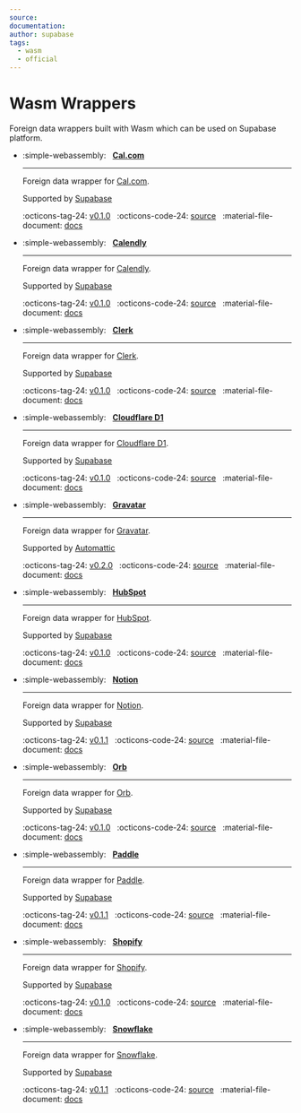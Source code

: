 ```yaml
---
source:
documentation:
author: supabase
tags:
  - wasm
  - official
---
```


# Wasm Wrappers

Foreign data wrappers built with Wasm which can be used on Supabase platform.

<div class="grid cards" markdown>

- :simple-webassembly: &nbsp; **[Cal.com](../cal.md)**

    ----

    Foreign data wrapper for [Cal.com](https://cal.com/).

    Supported by [Supabase](https://www.supabase.com)

    :octicons-tag-24: [v0.1.0](https://github.com/supabase/wrappers/releases/tag/cal_fdw_v0.1.0) &nbsp;
    :octicons-code-24: [source](https://github.com/supabase/wrappers/tree/wasm_cal_fdw_v0.1.0/wasm-wrappers/fdw/calendly_fdw) &nbsp;
    :material-file-document: [docs](../cal.md)

- :simple-webassembly: &nbsp; **[Calendly](../calendly.md)**

    ----

    Foreign data wrapper for [Calendly](https://calendly.com/).

    Supported by [Supabase](https://www.supabase.com)

    :octicons-tag-24: [v0.1.0](https://github.com/supabase/wrappers/releases/tag/calendly_fdw_v0.1.0) &nbsp;
    :octicons-code-24: [source](https://github.com/supabase/wrappers/tree/wasm_calendly_fdw_v0.1.0/wasm-wrappers/fdw/calendly_fdw) &nbsp;
    :material-file-document: [docs](../calendly.md)

- :simple-webassembly: &nbsp; **[Clerk](../clerk.md)**

    ----

    Foreign data wrapper for [Clerk](https://clerk.com/).

    Supported by [Supabase](https://www.supabase.com)

    :octicons-tag-24: [v0.1.0](https://github.com/supabase/wrappers/releases/tag/clerk_fdw_v0.1.0) &nbsp;
    :octicons-code-24: [source](https://github.com/supabase/wrappers/tree/wasm_clerk_fdw_v0.1.0/wasm-wrappers/fdw/clerk_fdw) &nbsp;
    :material-file-document: [docs](../clerk.md)

- :simple-webassembly: &nbsp; **[Cloudflare D1](../cfd1.md)**

    ----

    Foreign data wrapper for [Cloudflare D1](https://developers.cloudflare.com/d1/).

    Supported by [Supabase](https://www.supabase.com)

    :octicons-tag-24: [v0.1.0](https://github.com/supabase/wrappers/releases/tag/cfd1_fdw_v0.1.0) &nbsp;
    :octicons-code-24: [source](https://github.com/supabase/wrappers/tree/wasm_cfd1_fdw_v0.1.0/wasm-wrappers/fdw/cfd1_fdw) &nbsp;
    :material-file-document: [docs](../cfd1.md)

- :simple-webassembly: &nbsp; **[Gravatar](../gravatar.md)**

    ----

    Foreign data wrapper for [Gravatar](https://gravatar.com/).

    Supported by [Automattic](https://automattic.com/)

    :octicons-tag-24: [v0.2.0](https://github.com/Automattic/gravatar-wasm-fdw/releases/tag/v0.2.0) &nbsp;
    :octicons-code-24: [source](https://github.com/Automattic/gravatar-wasm-fdw) &nbsp;
    :material-file-document: [docs](../gravatar.md)

- :simple-webassembly: &nbsp; **[HubSpot](../hubspot.md)**

    ----

    Foreign data wrapper for [HubSpot](https://www.hubspot.com/).

    Supported by [Supabase](https://www.supabase.com)

    :octicons-tag-24: [v0.1.0](https://github.com/supabase/wrappers/releases/tag/wasm_hubspot_fdw_v0.1.0) &nbsp;
    :octicons-code-24: [source](https://github.com/supabase/wrappers/tree/wasm_hubspot_fdw_v0.1.1/wasm-wrappers/fdw/hubspot_fdw) &nbsp;
    :material-file-document: [docs](../hubspot.md)

- :simple-webassembly: &nbsp; **[Notion](../notion.md)**

    ----

    Foreign data wrapper for [Notion](https://notion.so/).

    Supported by [Supabase](https://www.supabase.com)

    :octicons-tag-24: [v0.1.1](https://github.com/supabase/wrappers/releases/tag/wasm_notion_fdw_v0.1.1) &nbsp;
    :octicons-code-24: [source](https://github.com/supabase/wrappers/tree/wasm_notion_fdw_v0.1.1/wasm-wrappers/fdw/notion_fdw) &nbsp;
    :material-file-document: [docs](../notion.md)

- :simple-webassembly: &nbsp; **[Orb](../orb.md)**

    ----

    Foreign data wrapper for [Orb](https://www.withorb.com/).

    Supported by [Supabase](https://www.supabase.com)

    :octicons-tag-24: [v0.1.0](https://github.com/supabase/wrappers/releases/tag/orb_fdw_v0.1.0) &nbsp;
    :octicons-code-24: [source](https://github.com/supabase/wrappers/tree/wasm_orb_fdw_v0.1.0/wasm-wrappers/fdw/orb_fdw) &nbsp;
    :material-file-document: [docs](../orb.md)

- :simple-webassembly: &nbsp; **[Paddle](../paddle.md)**

    ----

    Foreign data wrapper for [Paddle](https://www.paddle.com/).

    Supported by [Supabase](https://www.supabase.com)

    :octicons-tag-24: [v0.1.1](https://github.com/supabase/wrappers/releases/tag/wasm_paddle_fdw_v0.1.1) &nbsp;
    :octicons-code-24: [source](https://github.com/supabase/wrappers/tree/wasm_paddle_fdw_v0.1.1/wasm-wrappers/fdw/paddle_fdw) &nbsp;
    :material-file-document: [docs](../paddle.md)

- :simple-webassembly: &nbsp; **[Shopify](../shopify.md)**

    ----

    Foreign data wrapper for [Shopify](https://shopify.com/).

    Supported by [Supabase](https://www.supabase.com)

    :octicons-tag-24: [v0.1.0](https://github.com/supabase/wrappers/releases/tag/wasm_shopify_fdw_v0.1.0) &nbsp;
    :octicons-code-24: [source](https://github.com/supabase/wrappers/tree/wasm_shopify_fdw_v0.1.0/wasm-wrappers/fdw/shopify_fdw) &nbsp;
    :material-file-document: [docs](../shopify.md)

- :simple-webassembly: &nbsp; **[Snowflake](../snowflake.md)**

    ----

    Foreign data wrapper for [Snowflake](https://www.snowflake.com/en/).

    Supported by [Supabase](https://www.supabase.com)

    :octicons-tag-24: [v0.1.1](https://github.com/supabase/wrappers/releases/tag/wasm_snowflake_fdw_v0.1.1) &nbsp;
    :octicons-code-24: [source](https://github.com/supabase/wrappers/tree/wasm_snowflake_fdw_v0.1.1/wasm-wrappers/fdw/snowflake_fdw) &nbsp;
    :material-file-document: [docs](../snowflake.md)

</div>
